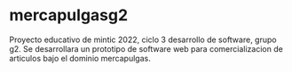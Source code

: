 # mercapulgasg2
Proyecto educativo de mintic 2022, ciclo 3 desarrollo de software, grupo g2. Se desarrollara un prototipo de software web para comercializacion de articulos bajo el dominio mercapulgas.

